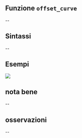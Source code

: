 ## Funzione `offset_curve`

--

## Sintassi

--

## Esempi

<img src="/img/geometria/xxx/offset_curve1.png">

## nota bene

--

## osservazioni

--